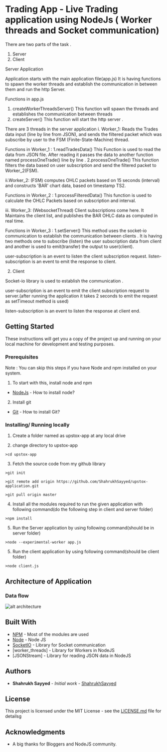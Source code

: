 # Trading App - Live Trading application using NodeJs ( Worker threads and Socket communication)
 
There are two parts of the task .

1. Server
2. Client

Server Application

Application starts with the main application file(app.js)
It is having functions to spawn the worker threads and establish the communication in between them and run the http Server.

Functions in app.js
1. createWorkerThreadsServer()
    This function will spawn the threads and establishes the communication between threads
2. createServer() 
    This function will start the http server .


There are 3 threads in the server application
i. Worker_1: Reads the Trades data input (line by line from JSON), and
sends the filtered packet which was subscribe by user to the FSM (Finite-State-Machine) thread.

Functions in Worker_1 :
1.readTradesData()
    This Function is used to read the data from JSON file. After reading it passes the data to another function named processOneTrade() line by line .
2.processOneTrade()
    This function filters the data based on user subscription and send the filtered packet to Worker_2(FSM).

ii.Worker_2: (FSM) computes OHLC packets based on 15 seconds
(interval) and constructs 'BAR' chart data, based on timestamp TS2.

Functions in Worker_2 :
1.processFilteredData()
    This function is used to calculate the OHLC Packets based on subscription and interval.
    
iii. Worker_3: (WebsocketThread) Client subscriptions come here. It Maintains
the client list, and publishes the BAR OHLC data as computed in real time.

Functions in Worker_3 :
1.setServer()
    This method uses the socket-io communication to establish the communication between clients . It is having two methods one to subscribe (listen) the user subscription data from client and another is used to emit(transfer) the output to user(client).

user-subscription is an event to listen the client subscription request.
listen-subscription is an event to emit the response to client.


  

2. Client

Socket-io library is used to establish the communication .

user-subscription is an event to emit the client subscription request to server.(after running the application it takes 2 seconds to emit the request as setTimeout method is used)

listen-subscription is an event to listen the response at client end.



## Getting Started

These instructions will get you a copy of the project up and running on your local machine for development and testing purposes.

### Prerequisites

Note : You can skip this steps if you have Node and npm  installed on your system.
 
1) To start with this, install node and npm

* [NodeJs](https://nodejs.org/en/) - How to install node?

2) Install git 


* [Git](https://git-scm.com/book/en/v2/Getting-Started-Installing-Git) - How to install Git?

 
### Installing/ Running locally


1) Create a folder named as upstox-app at any local drive

2) change directory to upstox-app

```
>cd upstox-app
```

3) Fetch the source code from my github library
 
```
>git init
```

```
>git remote add origin https://github.com/ShahrukhSayyed/upstox-application.git
```

```
>git pull origin master
```

4) Install all the modules required to run the given application with following command(do the following step in client and server folder)

```
>npm install
```

5) Run the Server application by using following command(should be in server folder)

```
>node --experimental-worker app.js
```

5) Run the client application by using following command(should be client folder)

```
>node client.js
```

## Architecture of Application

### Data flow
![alt architecture](https://github.com/ShahrukhSayyed/upstox-application/blob/master/Architecture%20Flow%20-%20Upstox.png)

## Built With

* [NPM](https://www.npmjs.com/) - Most of the modules are used
* [Node](https://nodejs.org) - Node JS
* [SocketIO](https://socket.io) - Library for Socket communication
* [worker_threads] - Library for Workers in NodeJS
* [JSONStream] - Library for reading JSON data in NodeJS



## Authors

* **Shahrukh Sayyed** - *Initial work* - [ShahrukhSayyed](https://github.com/ShahrukhSayyed)

## License

This project is licensed under the MIT License - see the [LICENSE.md](LICENSE.md) file for detailsg

## Acknowledgments

* A big thanks for Bloggers and NodeJS community.
